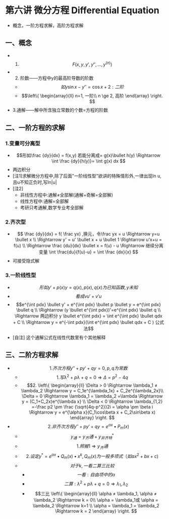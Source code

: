 # 第六讲 微分方程 Differential Equation
* 概念，一阶方程求解，高阶方程求解

## 一、概念
* 1. $$ F(x,y,y',y'',\dots,y^{(n)}) $$
* 2. 阶数——方程中y的最高阶导数的阶数
    * $$如 y\sin x - y'' = \cos x + 2: 二阶 $$
    * $$\left\{ \begin{array}{ll} n=1, 一阶\\ n \ge 2, 高阶 \end{array} \right. $$
* 3.通解——解中所含独立常数的个数=方程的阶数

## 二、一阶方程的求解
### 1.变量可分离型
* $$形如\frac {dy}{dx} = f(x,y) 若能分离成= g(x)\bullet h(y) \Rightarrow \int \frac {dy}{h(y)}= \int g(x) dx $$
* 两边积分
* [注1]求解微分方程中,除了后面"一阶线性型"欲讲的特殊情形外,一律出现ln u,且u不知正负时,写ln|u|
* [注2]
    * 非线性方程中:通解≠全部解(通解+奇解=全部解)
    * 线性方程中:通解=全部解
    * 考研只考通解,数学专业考全部解
### 2.齐次型
* $$ \frac {dy}{dx} = f( \frac yx) ,换元，令\frac yx = u \Rightarrow y=u \bullet x \\  \Rightarrow y' = u' \bullet x + u \bullet 1 \Rightarrow u'x+u = f(u) \\ \Rightarrow \frac {du}{dx} \bullet x = f(u) - u \Rightarrow 继续分离变量 \int \frac{du}{f(u)-u} = \int \frac 
{dx}{x} $$
* 可接受隐式解




### 3.一阶线性型
* $$形如 y'+p(x)y=q(x),p(x),q(x)为已知函数,y未知$$
* $$看成vu'+v'u$$
* $$e^{\int pdx} \bullet y' + e^{\int pdx} \bullet p \bullet y = e^{\int pdx} \bullet q  \\ \Rightarrow (y \bullet e^{\int pdx})'=e^{\int pdx} \bullet q \\ \Rightarrow 两边积分 y \bullet e^{\int pdx}  = \int e^{\int pdx} \bullet qdx + C \\ \Rightarrow y = e^{-\int pdx}(\int e^{\int pdx} \bullet qdx + C ) 公式法$$
* [自注] 这个通解公式在线性代数里有个其他解释


## 三、二阶方程求解
* $$1.齐次方程 y'' + py' + qy = 0, p,q为常数$$
    * $$1. 写 \lambda^2+p\lambda+q =0 \Rightarrow \Delta = p^2-4q$$
    * $$2. \left\{ \begin{array}{ll} \Delta  > 0 \Rightarrow \lambda_1 ≠ \lambda_2 \Rightarrow y = C_1e^{\lambda_1x} + C_2e^{\lambda_2x}\\ \Delta  = 0 \Rightarrow \lambda_1 = \lambda_2 =\lambda \Rightarrow y = (C_1+C_2x)e^{\lambda x} \\ \Delta  < 0 \Rightarrow \lambda_{1,2} =-\frac p2 \pm \frac {\sqrt{4q-p^2}}2i = \alpha \pm \beta i \Rightarrow y = e^{\alpha x}(C_1\cos\beta x + C_2\sin\beta x) \end{array} \right. $$
* $$2.非齐次方程 y'' + py' + qy =e^{\alpha x} \bullet P_m(x)  $$
    * $$y_通=y_齐通+y^*_{非齐特}$$
    * $$1.照搬1 \Rightarrow y_齐通 $$
    * $$2.设定y^* = e^{\alpha x} \bullet Q_m(x) \bullet x^k, Q_m(x)为一般多项式（如ax^2+bx+c)$$
    * $$对于k,一看二算三比较$$
        * $$ 一看:自由项中的 \alpha $$
        * $$ 二算:\lambda^2+p\lambda+q =0 \Rightarrow \lambda_1, \lambda_2 $$
        * $$三比 \left\{ \begin{array}{ll} \alpha ≠ \lambda_1, \alpha ≠ \lambda_2 \Rightarrow k = 0\\ \alpha = \lambda_1或 \alpha = \lambda_2 \Rightarrow  k=1 \\ \alpha = \lambda_1 = \lambda_2  \Rightarrow k = 2 \end{array} \right. $$






    


